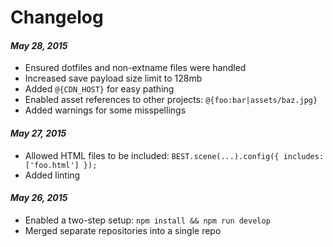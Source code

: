 # Changelog

#### *May 28, 2015*

- Ensured dotfiles and non-extname files were handled
- Increased save payload size limit to 128mb
- Added `@{CDN_HOST}` for easy pathing
- Enabled asset references to other projects: `@{foo:bar|assets/baz.jpg}`
- Added warnings for some misspellings

#### *May 27, 2015*

- Allowed HTML files to be included: `BEST.scene(...).config({ includes: ['foo.html'] });`
- Added linting

#### *May 26, 2015*

- Enabled a two-step setup: `npm install && npm run develop`
- Merged separate repositories into a single repo
